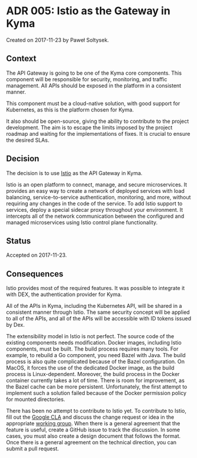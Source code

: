 # ADR 005: Istio as the Gateway in Kyma

Created on 2017-11-23 by Paweł Soltysek.

## Context

The API Gateway is going to be one of the Kyma core components.
This component will be responsible for security, monitoring, and traffic management.
All APIs should be exposed in the platform in a consistent manner.     

This component must be a cloud-native solution, with good support for Kubernetes, as this is the platform chosen for Kyma.

It also should be open-source, giving the ability to contribute to the project development. The aim is to escape the limits imposed by the project roadmap and waiting for the implementations of fixes. It is crucial to ensure the desired SLAs.

## Decision

The decision is to use [Istio](https://istio.io) as the API Gateway in Kyma.

Istio is an open platform to connect, manage, and secure microservices.
It provides an easy way to create a network of deployed services with load balancing, service-to-service authentication,
monitoring, and more, without requiring any changes in the code of the service.
To add Istio support to services, deploy a special sidecar proxy throughout your environment. It intercepts
all of the network communication between the configured and managed microservices using Istio control plane functionality.

## Status

Accepted on 2017-11-23.

## Consequences

Istio provides most of the required features. It was possible to integrate it with DEX, the authentication provider for Kyma.

All of the APIs in Kyma, including the Kubernetes API, will be shared in a consistent manner through Istio. The same security concept will be applied to all of the APIs, and all of the APIs will be accessible with ID tokens issued by Dex.

The extensibility model in Istio is not perfect. The source code of the existing components needs modification. Docker images, including Istio components, must be built. The build process requires many tools. For example, to rebuild a Go component, you need Bazel with Java.
The build process is also quite complicated because of the Bazel configuration. On MacOS, it forces the use of the dedicated Docker image, as the build process is Linux-dependent.
Moreover, the build process in the Docker container currently takes a lot of time. There is room for improvement, as the Bazel cache can be more persistent. Unfortunately, the first attempt to implement such a solution failed because of the Docker permission policy for mounted directories.

There has been no attempt to contribute to Istio yet. To contribute to Istio, fill out the [Google CLA](https://cla.developers.google.com/)
and discuss the change request or idea in the appropriate [working group](https://github.com/istio/community/blob/master/WORKING-GROUPS.md).
When there is a general agreement that the feature is useful, create a GitHub issue to track the discussion.
In some cases, you must also create a design document that follows the format.
Once there is a general agreement on the technical direction, you can submit a pull request.
